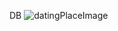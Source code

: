DB
![datingPlaceImage](https://github.com/user-attachments/assets/62b6006a-a2ab-43eb-8820-9726444194b7)
